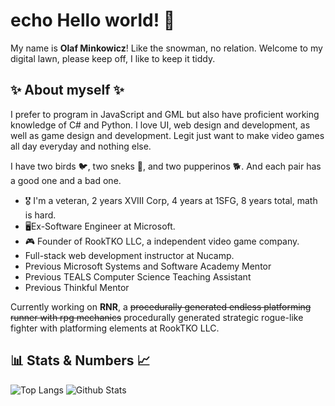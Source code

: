 # echo Hello world! 👋

 My name is **Olaf Minkowicz**! Like the snowman, no relation.
 Welcome to my digital lawn, please keep off, I like to keep it tiddy.

## ✨ About myself ✨

I prefer to program in JavaScript and GML but also have proficient working knowledge of C# and Python.
I love UI, web design and development, as well as game design and development. 
Legit just want to make video games all day everyday and nothing else.

I have two birds 🐦, two sneks 🐍, and two pupperinos 🐕. And each pair has a good one and a bad one.

- 🎖️ I'm a veteran, 2 years XVIII Corp, 4 years at 1SFG, 8 years total, math is hard.
- 🖥️Ex-Software Engineer at Microsoft.
- :video_game: Founder of RookTKO LLC, a independent video game company.
- Full-stack web development instructor at Nucamp.
- Previous Microsoft Systems and Software Academy Mentor
- Previous TEALS Computer Science Teaching Assistant
- Previous Thinkful Mentor


Currently working on **RNR**, a <s>procedurally generated endless platforming runner with rpg mechanics</s> procedurally generated strategic rogue-like fighter with platforming elements at RookTKO LLC.

## 📊 Stats & Numbers 📈

![Top Langs](https://github-readme-stats.vercel.app/api/top-langs/?username=RookTKO&theme=synthwave&count_private=true&layout=compact) ![Github Stats](https://github-readme-stats.vercel.app/api?username=RookTKO&show_icons=true&theme=synthwave&count_private=true) 


